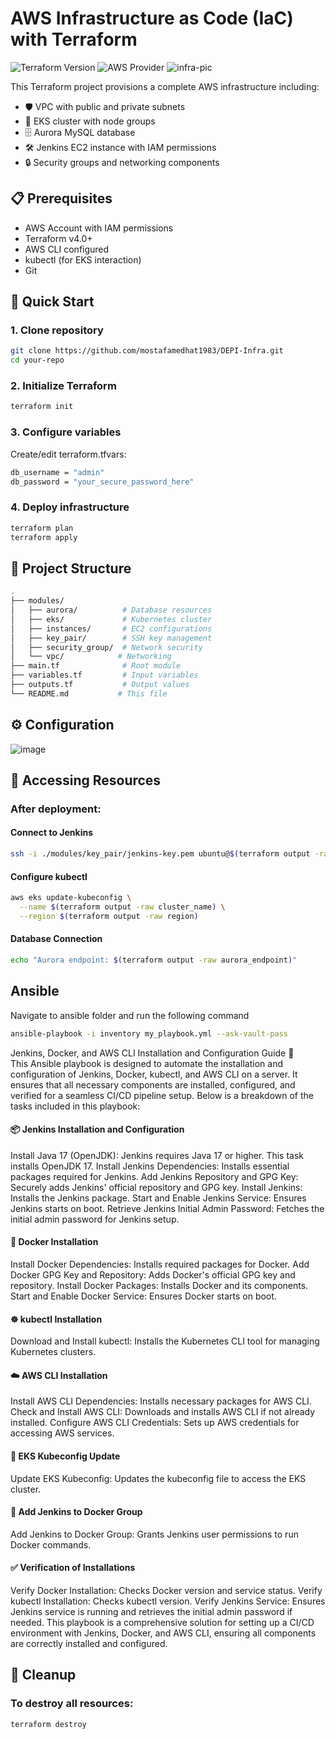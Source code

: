 # AWS Infrastructure as Code (IaC) with Terraform

![Terraform Version](https://img.shields.io/badge/terraform-%3E%3D4.0-blue)
![AWS Provider](https://img.shields.io/badge/AWS-Provider-orange)
![infra-pic](https://github.com/user-attachments/assets/09db10ea-795c-4326-bdd7-d284bd1c68ca)

This Terraform project provisions a complete AWS infrastructure including:
- 🛡️ VPC with public and private subnets
- 🚀 EKS cluster with node groups
- 🗄️ Aurora MySQL database
- 🛠️ Jenkins EC2 instance with IAM permissions
- 🔒 Security groups and networking components

## 📋 Prerequisites

- AWS Account with IAM permissions
- Terraform v4.0+
- AWS CLI configured
- kubectl (for EKS interaction)
- Git

## 🚀 Quick Start
### 1. Clone repository
```bash
git clone https://github.com/mostafamedhat1983/DEPI-Infra.git
cd your-repo
```
### 2. Initialize Terraform
```bash
terraform init
```
### 3. Configure variables
Create/edit terraform.tfvars:
```bash
db_username = "admin"
db_password = "your_secure_password_here"
```
### 4. Deploy infrastructure
```bash
terraform plan
terraform apply
```
## 📂 Project Structure
```bash
.
├── modules/
│   ├── aurora/          # Database resources
│   ├── eks/             # Kubernetes cluster
│   ├── instances/       # EC2 configurations
│   ├── key_pair/        # SSH key management
│   ├── security_group/  # Network security
│   └── vpc/            # Networking
├── main.tf              # Root module
├── variables.tf         # Input variables
├── outputs.tf           # Output values
└── README.md           # This file
```
## ⚙️ Configuration
![image](https://github.com/user-attachments/assets/fba1b838-3085-4e9d-89af-ddf37287beb3)
## 🔌 Accessing Resources
### After deployment:
#### Connect to Jenkins
```bash
ssh -i ./modules/key_pair/jenkins-key.pem ubuntu@$(terraform output -raw jenkins_ip)
```
#### Configure kubectl
```bash
aws eks update-kubeconfig \
  --name $(terraform output -raw cluster_name) \
  --region $(terraform output -raw region)
```
#### Database Connection
```bash
echo "Aurora endpoint: $(terraform output -raw aurora_endpoint)"
```
## Ansible
Navigate to ansible folder and run the following command  
```bash
ansible-playbook -i inventory my_playbook.yml --ask-vault-pass
```

Jenkins, Docker, and AWS CLI Installation and Configuration Guide 🚀  
This Ansible playbook is designed to automate the installation and configuration of Jenkins, Docker, kubectl, and AWS CLI on a server. It ensures that all necessary components are installed, configured, and verified for a seamless CI/CD pipeline setup. Below is a breakdown of the tasks included in this playbook:

#### 📦 Jenkins Installation and Configuration  
Install Java 17 (OpenJDK): Jenkins requires Java 17 or higher. This task installs OpenJDK 17.
Install Jenkins Dependencies: Installs essential packages required for Jenkins.
Add Jenkins Repository and GPG Key: Securely adds Jenkins' official repository and GPG key.
Install Jenkins: Installs the Jenkins package.
Start and Enable Jenkins Service: Ensures Jenkins starts on boot.
Retrieve Jenkins Initial Admin Password: Fetches the initial admin password for Jenkins setup.

#### 🐳 Docker Installation  
Install Docker Dependencies: Installs required packages for Docker.
Add Docker GPG Key and Repository: Adds Docker's official GPG key and repository.
Install Docker Packages: Installs Docker and its components.
Start and Enable Docker Service: Ensures Docker starts on boot.

#### ☸️ kubectl Installation  
Download and Install kubectl: Installs the Kubernetes CLI tool for managing Kubernetes clusters.

#### ☁️ AWS CLI Installation   
Install AWS CLI Dependencies: Installs necessary packages for AWS CLI.
Check and Install AWS CLI: Downloads and installs AWS CLI if not already installed.
Configure AWS CLI Credentials: Sets up AWS credentials for accessing AWS services.

#### 🔄 EKS Kubeconfig Update  
Update EKS Kubeconfig: Updates the kubeconfig file to access the EKS cluster.

#### 👥 Add Jenkins to Docker Group  
Add Jenkins to Docker Group: Grants Jenkins user permissions to run Docker commands.

#### ✅ Verification of Installations  
Verify Docker Installation: Checks Docker version and service status.
Verify kubectl Installation: Checks kubectl version.
Verify Jenkins Service: Ensures Jenkins service is running and retrieves the initial admin password if needed.
This playbook is a comprehensive solution for setting up a CI/CD environment with Jenkins, Docker, and AWS CLI, ensuring all components are correctly installed and configured.
## 🧹 Cleanup
### To destroy all resources:
```bash
terraform destroy
```
